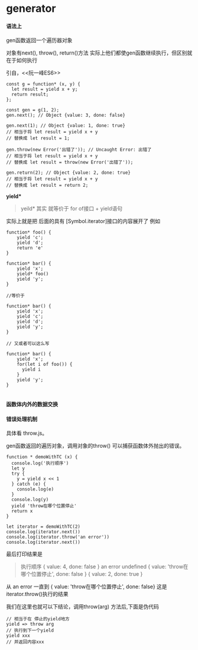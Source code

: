 # generator

#### 语法上

gen函数返回一个遍历器对象

对象有next(), throw(), return()方法
实际上他们都使gen函数继续执行，但区别就在于如何执行

引自，<<阮一峰ES6>>

```
const g = function* (x, y) {
  let result = yield x + y;
  return result;
};

const gen = g(1, 2);
gen.next(); // Object {value: 3, done: false}

gen.next(1); // Object {value: 1, done: true}
// 相当于将 let result = yield x + y
// 替换成 let result = 1;

gen.throw(new Error('出错了')); // Uncaught Error: 出错了
// 相当于将 let result = yield x + y
// 替换成 let result = throw(new Error('出错了'));

gen.return(2); // Object {value: 2, done: true}
// 相当于将 let result = yield x + y
// 替换成 let result = return 2;

```

**yield\***

> yeild* 其实 就等价于 for of接口 + yield语句

实际上就是把 后面的具有 \[Symbol.iterator]接口的内容展开了
例如
```
function* foo() {
    yield 'c';
    yield 'd';
    return 'e'
}

function* bar() {
    yield 'x';
    yield* foo()
    yield 'y';
}

//等价于

function* bar() {
    yield 'x';
    yield 'c';
    yield 'd';
    yield 'y';
}

// 又或者可以这么写

function* bar() {
    yield 'x';
    for(let i of foo()) {
      yield i
    }
    yield 'y';
}


```

#### 函数体内外的数据交换


#### 错误处理机制

具体看 throw.js。

gen函数返回的遍历对象，调用对象的throw() 可以捕获函数体外抛出的错误。

```
function * demoWithTC (x) {
  console.log('执行顺序')
  let y
  try {
    y = yield x << 1
  } catch (e) {
    console.log(e)
  }
  console.log(y)
  yield 'throw在哪个位置停止'
  return x
}

let iterator = demoWithTC(2)
console.log(iterator.next())
console.log(iterator.throw('an error'))
console.log(iterator.next())

```
最后打印结果是
> 执行顺序
  { value: 4, done: false }
  an error
  undefined
  { value: 'throw在哪个位置停止', done: false }
  { value: 2, done: true }

从 an error 一直到 { value: 'throw在哪个位置停止', done: false} 这是 iterator.throw()执行的结果

我们在这里也就可以下结论，调用throw(arg) 方法后,下面是伪代码

```
// 相当于在 停止的yield地方
yield => throw arg
// 执行到下一个yield
yield xxx
// 并返回内容xxx
```